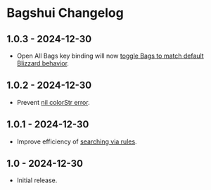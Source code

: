 # Bagshui Changelog

## 1.0.3 - 2024-12-30
* Open All Bags key binding will now [toggle Bags to match default Blizzard behavior](https://github.com/veechs/Bagshui/issues/3).

## 1.0.2 - 2024-12-30
* Prevent [nil colorStr error](https://github.com/veechs/Bagshui/issues/2).

## 1.0.1 - 2024-12-30
* Improve efficiency of [searching via rules](https://github.com/veechs/Bagshui/wiki/Searching#Advanced-searches).

## 1.0 - 2024-12-30
* Initial release.